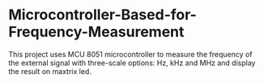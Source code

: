 # Microcontroller-Based-for-Frequency-Measurement
This project uses MCU 8051 microcontroller to measure the frequency of the external signal with three-scale options: Hz, kHz and MHz and display the result on maxtrix led.
